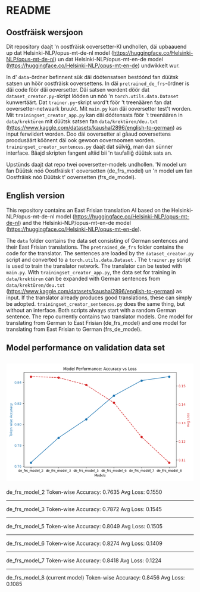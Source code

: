 # README

## Oostfräisk wersjoon

Dit repository daajt 'n oostfräisk ooversetter-KI undhollen, däi upbaauend up dat Helsinki-NLP/opus-mt-de-nl model (https://huggingface.co/Helsinki-NLP/opus-mt-de-nl) un dat Helsinki-NLP/opus-mt-en-de model (https://huggingface.co/Helsinki-NLP/opus-mt-en-de) undwikkelt wur.

In d' ```data```-ördner befinnent sük däi dóótensatsen bestóónd fan düütsk satsen un höör oostfräisk ooversettens. In däi ```pretrained_de_frs```-ördner is däi code föör däi ooversetter. Däi satsen wordent döör dat ```dataset_creator.py```-skript lóóden un nóó 'n ```torch.utils.data.Dataset``` kunwertäärt.
Dat ```trainer.py```-skript word't föör 't treenäären fan dat ooversetter-netwaark bruukt.
Mit ```main.py``` kan däi ooversetter test't worden.
Mit ```trainingset_creator_app.py``` kan däi dóótensats föör 't treenäären in ```data/krektüren``` mit düütsk satsen fan ```data/krektüren/deu.txt``` (https://www.kaggle.com/datasets/kaushal2896/english-to-german) as input ferwiidert worden. Doo däi ooversetter al gâaud ooversettens proodusäärt köönent däi ook gewoon oovernoomen worden. ```trainingset_creator_sentences.py``` daajt dat sülviğ, man dan sünner interface. Bâajd skripten fangent altiid bii 'n taufalliğ düütsk sats an.

Upstünds daajt dat repo twei ooversetter-models undhollen. 'N model um fan Düütsk nóó Oostfräisk t' ooversetten (de_frs_model) un 'n model um fan Oostfräisk nóó Düütsk t' ooversetten (frs_de_model).

## English version
This repository contains an East Frisian translation AI based on the Helsinki-NLP/opus-mt-de-nl model (https://huggingface.co/Helsinki-NLP/opus-mt-de-nl) and the Helsinki-NLP/opus-mt-en-de model (https://huggingface.co/Helsinki-NLP/opus-mt-en-de).

The ```data``` folder contains the data set consisting of German sentences and their East Frisian translations. The ```pretrained_de_frs``` folder contains the code for the translator. The sentences are loaded by the ```dataset_creator.py``` script and converted to a ```torch.utils.data.Dataset``` .
The ```trainer.py``` script is used to train the translator network.
The translator can be tested with ```main.py```.
With ```trainingset_creator_app.py```, the data set for training in ```data/krektüren``` can be expanded with German sentences from ```data/krektüren/deu.txt``` (https://www.kaggle.com/datasets/kaushal2896/english-to-german) as input. If the translator already produces good translations, these can simply be adopted. ```trainingset_creator_sentences.py``` does the same thing, but without an interface. Both scripts always start with a random German sentence.
The repo currently contains two translator models. One model for translating from German to East Frisian (de_frs_model) and one model for translating from East Frisian to German (frs_de_model).

## Model performance on validation data set
![alt text](<performance on validation data.png>)
-------------------------------------------------------------------------------------
de_frs_model_2
Token-wise Accuracy: 0.7635
Avg Loss: 0.1550

-------------------------------------------------------------------------------------
de_frs_model_3
Token-wise Accuracy: 0.7872
Avg Loss: 0.1545

-------------------------------------------------------------------------------------
de_frs_model_5
Token-wise Accuracy: 0.8049
Avg Loss: 0.1505

-------------------------------------------------------------------------------------
de_frs_model_6
Token-wise Accuracy: 0.8274
Avg Loss: 0.1409

-------------------------------------------------------------------------------------
de_frs_model_7
Token-wise Accuracy: 0.8418
Avg Loss: 0.1224

-------------------------------------------------------------------------------------
de_frs_model_8 (current model)
Token-wise Accuracy: 0.8456
Avg Loss: 0.1085